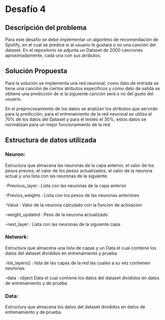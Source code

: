 # Desafío 4
## Descripción del problema
Para este desafío se debe implementar un algoritmo de recomendación de Spotify, en el cual se predice si al usuario le gustará o no una canción del dataset. En el repositorio se adjunta un Dataset de 2000 canciones aproximadamente, cada una con sus atributos. 

## Solución Propuesta
Para la solución se implementa una red neuronal, como dato de entrada se tiene una canción de ciertos atributos específicos y como dato de salida se obtiene una predicción de si la siguiente canción será o no del gusto del usuario. 

En el preprocesamiento de los datos se analizan los atributos que servirán para la predicción, para el entrenamiento de la red neuronal se utiliza el 70% de los datos del Dataset y para el testeo el 30%, estos datos se normalizan para un mejor funcionamiento de la red.

## Estructura de datos utilizada
### Neuron: 
Estructura que almacena las neuronas de la capa anterior, el valor de los pesos previos, el valor de los pesos actualizados, el valor de la neurona actual y una lista con las neuronas de la siguiente.

-Previous_layer : Lista con las neuronas de la capa anterior 

-Previos_weights : Lista con los pesos de las neuronas anteriores

-Value : Valor de la neurona calculado con la funcion de activacion 

-weight_updated : Peso de la neurona actualizado

-next_layer : Lista con las neuronas de la siguiente capa


### Network: 
Estructura que almacena una lista de capas y un Data el cual contiene los datos del dataset divididos en entrenamiento y prueba 

-list_layers() : lista de las capas de la red las cuales a su vez contienen neuronas.

-data : object Data el cual contiene los datos del dataset divididos en datos de entrenamiento y de prueba 


### Data: 
Estructura que almacena los datos del dataset divididos en datos de entrenamiento y de prueba. 
